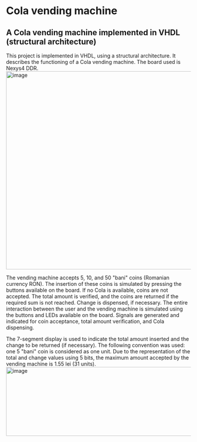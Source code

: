 # Cola vending machine
## A Cola vending machine implemented in VHDL (structural architecture)

This project is implemented in VHDL, using a structural architecture. It describes the functioning of a Cola vending machine. The board used is Nexys4 DDR.
<img width="648" height="540" alt="image" src="https://github.com/user-attachments/assets/141f96ac-e527-4506-bf91-4c218d62fcbe" />

The vending machine accepts 5, 10, and 50 "bani" coins (Romanian currency RON). The insertion of these coins is simulated by pressing the buttons available on the board. If no Cola is available, coins are not accepted. The total amount is verified, and the coins are returned if the required sum is not reached. Change is dispensed, if necessary. The entire interaction between the user and the vending machine is simulated using the buttons and LEDs available on the board. Signals are generated and indicated for coin acceptance, total amount verification, and Cola dispensing.

The 7-segment display is used to indicate the total amount inserted and the change to be returned (if necessary). The following convention was used: one 5 "bani" coin is considered as one unit. Due to the representation of the total and change values using 5 bits, the maximum amount accepted by the vending machine is 1.55 lei (31 units).
<img width="519" height="188" alt="image" src="https://github.com/user-attachments/assets/0d13e492-b622-430e-8aac-caacb1188829" />




